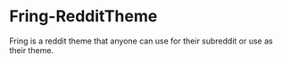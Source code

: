 # Fring-RedditTheme
Fring is a reddit theme that anyone can use for their subreddit or use as their theme.
